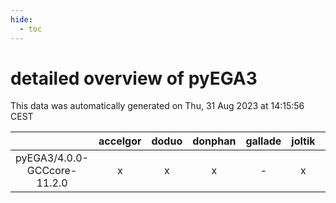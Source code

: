 ```yaml
---
hide:
  - toc
---
```


detailed overview of pyEGA3
===========================


This data was automatically generated on Thu, 31 Aug 2023 at 14:15:56 CEST  

| |accelgor|doduo|donphan|gallade|joltik|skitty|swalot|victini|
| :---: | :---: | :---: | :---: | :---: | :---: | :---: | :---: | :---: |
|pyEGA3/4.0.0-GCCcore-11.2.0|x|x|x|-|x|x|x|x|
